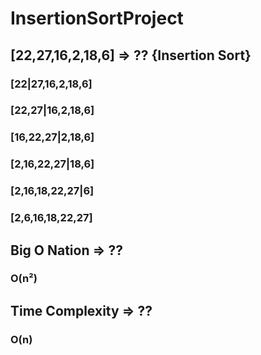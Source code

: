 # InsertionSortProject

## [22,27,16,2,18,6] => ?? {Insertion Sort}

### [22|27,16,2,18,6]
### [22,27|16,2,18,6]
### [16,22,27|2,18,6]
### [2,16,22,27|18,6]
### [2,16,18,22,27|6]
### [2,6,16,18,22,27]

## Big O Nation => ?? 
### O(n²)

## Time Complexity => ??
###  O(n)
